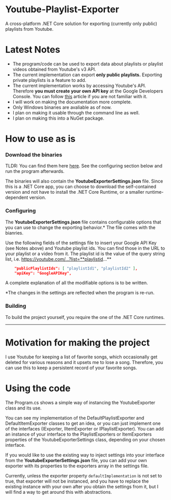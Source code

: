 # Youtube-Playlist-Exporter
A cross-platform .NET Core solution for exporting (currently only public) playlists from Youtube.

# Latest Notes
- The program/code can be used to export data about playlists or playlist videos obtained from Youtube's v3 API.
- The current implementation can export **only public playlists.** Exporting private playlists is a feature to add. 
- The current implementation works by accessing Youtube's API. Therefore **you must create your own API key** at the Google Developers Console. You can follow [this](https://developers.google.com/youtube/v3/getting-started) article if you are not familiar with it.
- I will work on making the documentation more complete.
- Only Windows binaries are avaliable as of now.
- I plan on making it usable through the command line as well.
- I plan on making this into a NuGet package.

# How to use as is

### Download the binaries 
TLDR: You can find them here [here](https://github.com/niko-la-petrovic/Youtube-Playlist-Exporter/releases). See the configuring section below and run the program afterwards.

 The binaries will also contain the **YoutubeExporterSettings.json** file. Since this is a .NET Core app, you can choose to download the self-contained version and not have to install the .NET Core Runtime, or a smaller runtime-dependent version. 
### Configuring
The **YoutubeExporterSettings.json** file contains configurable options that you can use to change the exporting behavior.* The file comes with the bianries.

Use the following fields of the settings file to insert your Google API Key (see Notes above) and Youtube playlist ids. You can find those in the URL to your playlist or a video from it. The playlist id is the value of the query string list, i.e. https://youtube.com/...?list=**playlistid...**
```json 
    "publicPlaylistIds": [ "playlistId1", "playlistId2" ],
    "apiKey": "GoogleAPIKey",
```

A complete explanation of all the modifiable options is to be written.

*The changes in the settings are reflected when the program is re-run.
### Building

To build the project yourself, you require the one of the .NET Core runtimes.

---

# Motivation for making the project

I use Youtube for keeping a list of favorite songs, which occasionally get deleted for various reasons and it upsets me to lose a song. Therefore, you can use this to keep a persistent record of your favorite songs.


# Using the code

The Program.cs shows a simple way of instancing the YoutubeExporter class and its use.

You can see my implementation of the DefaultPlaylistExporter and DefaultItemExporter classes to get an idea, or you can just implement one of the interfaces (IExporter, IItemExporter or IPlaylistExporter). You can add an instance of your interface to the PlaylistExporters or ItemExporters properties of the YoutubeExporterSettings class, depending on your chosen interface. 


If you would like to use the existing way to inject settings into your interface from the **YoutubeExporterSettings.json** file, you can add your own exporter with its properties to the exporters array in the settings file.

Currently, unless the exporter property `defaultImplementation` is not set to true, that exporter will not be instanced, and you have to replace the existing instance with your own after you obtain the settings from it, but I will find a way to get around this with abstractions.
